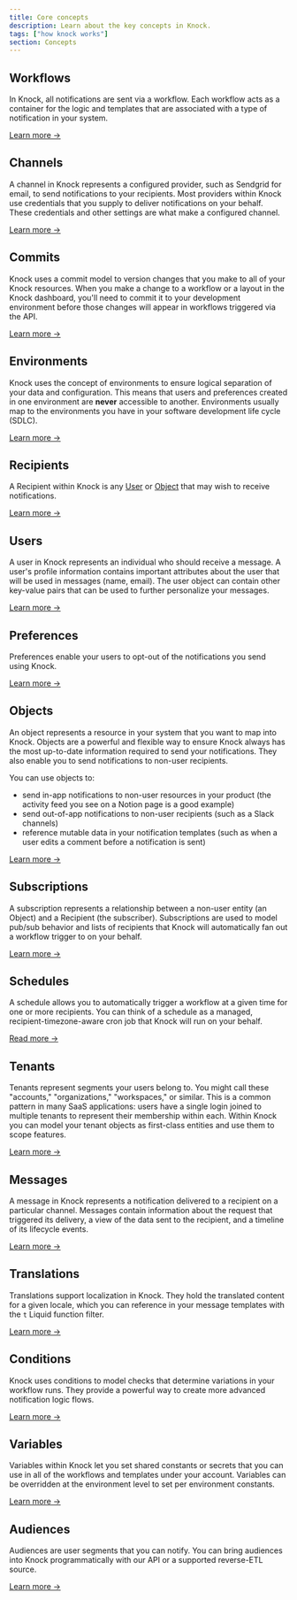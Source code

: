 ```yaml
---
title: Core concepts
description: Learn about the key concepts in Knock.
tags: ["how knock works"]
section: Concepts
---
```


## Workflows

In Knock, all notifications are sent via a workflow. Each workflow acts as a container for the logic and templates that are associated with a type of notification in your system.

[Learn more →](/concepts/workflows)

## Channels

A channel in Knock represents a configured provider, such as Sendgrid for email, to send notifications to your recipients. Most providers within Knock use credentials that you supply to deliver notifications on your behalf. These credentials and other settings are what make a configured channel.

[Learn more →](/concepts/channels)

## Commits

Knock uses a commit model to version changes that you make to all of your Knock resources. When you make a change to a workflow or a layout in the Knock dashboard, you'll need to commit it to your development environment before those changes will appear in workflows triggered via the API.

[Learn more →](/concepts/commits)

## Environments

Knock uses the concept of environments to ensure logical separation of your data and configuration. This means that users and preferences created in one environment are **never** accessible to another. Environments usually map to the environments you have in your software development life cycle (SDLC).

[Learn more →](/concepts/environments)

## Recipients

A Recipient within Knock is any [User](#users) or [Object](#objects) that may wish to receive notifications.

[Learn more →](/concepts/recipients)

## Users

A user in Knock represents an individual who should receive a message. A user's profile information contains important attributes about the user that will be used in messages (name, email). The user object can contain other key-value pairs that can be used to further personalize your messages.

[Learn more →](/concepts/users)

## Preferences

Preferences enable your users to opt-out of the notifications you send using Knock.

[Learn more →](/concepts/preferences)

## Objects

An object represents a resource in your system that you want to map into Knock. Objects are a powerful and flexible way to ensure Knock always has the most up-to-date information required to send your notifications. They also enable you to send notifications to non-user recipients.

You can use objects to:

- send in-app notifications to non-user resources in your product (the activity feed you see on a Notion page is a good example)
- send out-of-app notifications to non-user recipients (such as a Slack channels)
- reference mutable data in your notification templates (such as when a user edits a comment before a notification is sent)

[Learn more →](/concepts/objects)

## Subscriptions

A subscription represents a relationship between a non-user entity (an Object) and a Recipient (the subscriber). Subscriptions are used to model pub/sub behavior and lists of recipients that Knock will automatically fan out a workflow trigger to on your behalf.

[Learn more →](/concepts/subscriptions)

## Schedules

A schedule allows you to automatically trigger a workflow at a given time for one or more recipients. You can think of a schedule as a managed, recipient-timezone-aware cron job that Knock will run on your behalf.

[Read more →](/concepts/schedules)

## Tenants

Tenants represent segments your users belong to. You might call these "accounts," "organizations," "workspaces," or similar. This is a common pattern in many SaaS applications: users have a single login joined to multiple tenants to represent their membership within each. Within Knock you can model your tenant objects as first-class entities and use them to scope features.

[Learn more →](/concepts/tenants)

## Messages

A message in Knock represents a notification delivered to a recipient on a particular channel. Messages contain information about the request that triggered its delivery, a view of the data sent to the recipient, and a timeline of its lifecycle events.

[Learn more →](/concepts/messages)

## Translations

Translations support localization in Knock. They hold the translated content for a given locale, which you can reference in your message templates with the `t` Liquid function filter.

[Learn more →](/concepts/translations)

## Conditions

Knock uses conditions to model checks that determine variations in your workflow runs. They provide a powerful way to create more advanced notification logic flows.

[Learn more →](/concepts/conditions)

## Variables

Variables within Knock let you set shared constants or secrets that you can use in all of the workflows and templates under your account. Variables can be overridden at the environment level to set per environment constants.

[Learn more →](/concepts/variables)

## Audiences

Audiences are user segments that you can notify. You can bring audiences into Knock programmatically with our API or a supported reverse-ETL source.

[Learn more →](/concepts/audiences)
